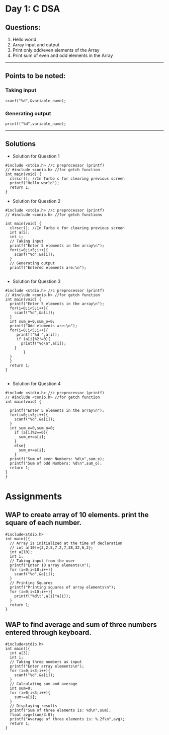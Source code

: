 # Day 1: C DSA
## Questions:
1. Hello world
2. Array input and output
3. Print only odd/even elements of the Array
4. Print sum of even and odd elements in the Array

---
## Points to be noted:
### Taking input
```
scanf("%d",&variable_name);
```
### Generating output
```
printf("%d",variable_name);
```

---
## Solutions
- Solution for Question 1 
```
#include <stdio.h> //c preprocessor (printf)
// #include <conio.h> //for getch function
int main(void) {
  clrscr(); //In Turbo c for clearing previous screen
  printf("Hello world");
  return 1;
}
```

- Solution for Question 2 
```
#include <stdio.h> //c preprocessor (printf)
// #include <conio.h> //for getch functions

int main(void) {
  clrscr(); //In Turbo c for clearing previous screen
  int a[5];
  int i;
  // Taking input
  printf("Enter 5 elements in the array\n");
  for(i=0;i<5;i++){
    scanf("%d",&a[i]);
  }
  // Generating output
  printf("Entered elements are:\n");
  
```

- Solution for Question 3
```
#include <stdio.h> //c preprocessor (printf)
// #include <conio.h> //for getch function
int main(void) {
  printf("Enter 5 elements in the array\n");
  for(i=0;i<5;i++){
    scanf("%d",&a[i]);
  }
  int sum_e=0,sum_o=0;
  printf("Odd elements are:\n");
  for(i=0;i<5;i++){
     printf("%d ",a[i]);
     if (a[i]%2!=0){
       printf("%d\n",a[i]);
    }
        }
  }
  }
  return 1;
}
  
```

- Solution for Question 4
```
#include <stdio.h> //c preprocessor (printf)
// #include <conio.h> //for getch function
int main(void) {

  printf("Enter 5 elements in the array\n");
  for(i=0;i<5;i++){
    scanf("%d",&a[i]);
  }
  int sum_e=0,sum_o=0;
    if (a[i]%2==0){
      sum_e+=a[i];
    }
    else{
      sum_o+=a[i];
    }
  printf("Sum of even Numbers: %d\n",sum_e);
  printf("Sum of odd Numbers: %d\n",sum_o);
  return 1;
}
}
```

# Assignments

## WAP to create array of 10 elements. print the square of each number.
```
#include<stdio.h>
int main(){
  // Array is initialized at the time of declaration
  // int a[10]={3,2,5,7,2,7,38,32,6,2}; 
  int a[10];
  int i;
  // Taking input from the user
  printf("Enter 10 array elements\n");
  for (i=0;i<10;i++){
    scanf("%d",&a[i]);
  }
  // Printing Squares
  printf("Printing squares of array elements\n");
  for (i=0;i<10;i++){
    printf("%d\t",a[i]*a[i]);
  }
  return 1;
}
```

## WAP to find average and sum of three numbers entered through keyboard.
```
#include<stdio.h>
int main(){
  int a[3];
  int i;
  // Taking three numbers as input
  printf("Enter array elements\n");
  for (i=0;i<3;i++){
    scanf("%d",&a[i]);
  }
  // Calculating sum and average
  int sum=0;
  for (i=0;i<3;i++){
    sum+=a[i];
  }
  // Displaying results
  printf("Sum of three elements is: %d\n",sum);
  float avg=(sum/3.0);
  printf("Average of three elements is: %.2f\n",avg);
  return 1;
}
```
